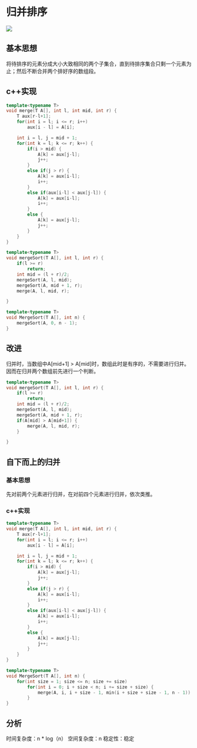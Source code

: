 # 归并排序

![](http://pxatmwm2k.bkt.clouddn.com/220px-Merge-sort-example-300px.gif)

## 基本思想

将待排序的元素分成大小大致相同的两个子集合，直到待排序集合只剩一个元素为止；然后不断合并两个排好序的数组段。

## c++实现

```cpp
template<typename T>
void merge(T A[], int l, int mid, int r) {
    T aux[r-l+1];
    for(int i = l; i <= r; i++)
        aux[i - l] = A[i];

    int i = l, j = mid + 1;
    for(int k = l; k <= r; k++) {
        if(i > mid) {
            A[k] = aux[j-l];
            j++;
        }
        else if(j > r) {
            A[k] = aux[i-l];
            i++;
        }
        else if(aux[i-l] < aux[j-l]) {
            A[k] = aux[i-l];
            i++;
        }
        else {
            A[k] = aux[j-l];
            j++;
        }
    }
}

template<typename T>
void mergeSort(T A[], int l, int r) {
    if(l >= r)
        return;
    int mid = (l + r)/2;
    mergeSort(A, l, mid);
    mergeSort(A, mid + 1, r);
    merge(A, l, mid, r);

}

template<typename T>
void MergeSort(T A[], int n) {
    mergeSort(A, 0, n - 1);
}

```

## 改进

归并时，当数组中A[mid+1] > A[mid]时，数组此时是有序的，不需要进行归并。因而在归并两个数组前先进行一个判断。

```cpp
template<typename T>
void mergeSort(T A[], int l, int r) {
    if(l >= r)
        return;
    int mid = (l + r)/2;
    mergeSort(A, l, mid);
    mergeSort(A, mid + 1, r);
    if(A[mid] > A[mid+1]) {
    	merge(A, l, mid, r);
    }

}

```

## 自下而上的归并

### 基本思想
先对前两个元素进行归并，在对前四个元素进行归并，依次类推。

### c++实现

```cpp
template<typename T>
void merge(T A[], int l, int mid, int r) {
    T aux[r-l+1];
    for(int i = l; i <= r; i++)
        aux[i - l] = A[i];

    int i = l, j = mid + 1;
    for(int k = l; k <= r; k++) {
        if(i > mid) {
            A[k] = aux[j-l];
            j++;
        }
        else if(j > r) {
            A[k] = aux[i-l];
            i++;
        }
        else if(aux[i-l] < aux[j-l]) {
            A[k] = aux[i-l];
            i++;
        }
        else {
            A[k] = aux[j-l];
            j++;
        }
    }
}

template<typename T>
void MergeSort(T A[], int n) {
	for(int size = 1; size <= n; size += size) 
		for(int i = 0; i + size < n; i += size + size) {
			merge(A, i, i + size - 1, min(i + size + size - 1, n - 1));
		}
}

```


## 分析
时间复杂度：n * log（n）
空间复杂度：n
稳定性：稳定